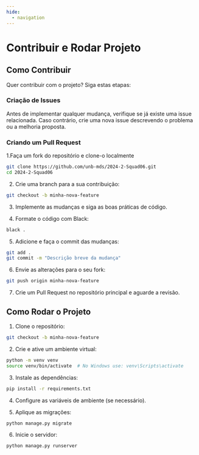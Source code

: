 ```yaml
---
hide:
  - navigation
---
```


# Contribuir e Rodar Projeto

## Como Contribuir

Quer contribuir com o projeto? Siga estas etapas:

### Criação de Issues
Antes de implementar qualquer mudança, verifique se já existe uma issue relacionada. Caso contrário, crie uma nova issue descrevendo o problema ou a melhoria proposta.

### Criando um Pull Request
1.Faça um fork do repositório e clone-o localmente
```bash
git clone https://github.com/unb-mds/2024-2-Squad06.git
cd 2024-2-Squad06
```

2. Crie uma branch para a sua contribuição:
```bash
git checkout -b minha-nova-feature
```

3. Implemente as mudanças e siga as boas práticas de código.

4. Formate o código com Black:
```bash
black .
```

5. Adicione e faça o commit das mudanças:
```bash
git add .
git commit -m "Descrição breve da mudança"
```

6. Envie as alterações para o seu fork:
```bash
git push origin minha-nova-feature
```

7. Crie um Pull Request no repositório principal e aguarde a revisão.

## Como Rodar o Projeto

1. Clone o repositório:
```bash
git checkout -b minha-nova-feature
```

2. Crie e ative um ambiente virtual:
```bash
python -m venv venv
source venv/bin/activate  # No Windows use: venv\Scripts\activate
```

3. Instale as dependências:
```bash
pip install -r requirements.txt
```

4. Configure as variáveis de ambiente (se necessário).

5. Aplique as migrações:
```bash
python manage.py migrate
```

6. Inicie o servidor:
```bash
python manage.py runserver
```